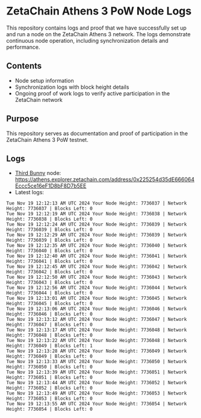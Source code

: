# ZetaChain Athens 3 PoW Node Logs
This repository contains logs and proof that we have successfully set up and run a node on the ZetaChain Athens 3 network. The logs demonstrate continuous node operation, including synchronization details and performance.

## Contents
- Node setup information
- Synchronization logs with block height details
- Ongoing proof of work logs to verify active participation in the ZetaChain network

## Purpose
This repository serves as documentation and proof of participation in the ZetaChain Athens 3 PoW testnet.

## Logs

- [Third Bunny](https://thirdbunny.xyz/) node: https://athens.explorer.zetachain.com/address/0x225254d35dE666064Eccc5ce16eF1D8bF8D7b5EE
- Latest logs:
```
Tue Nov 19 12:12:13 AM UTC 2024 Your Node Height: 7736037 | Network Height: 7736037 | Blocks Left: 0
Tue Nov 19 12:12:19 AM UTC 2024 Your Node Height: 7736038 | Network Height: 7736038 | Blocks Left: 0
Tue Nov 19 12:12:24 AM UTC 2024 Your Node Height: 7736039 | Network Height: 7736039 | Blocks Left: 0
Tue Nov 19 12:12:29 AM UTC 2024 Your Node Height: 7736039 | Network Height: 7736039 | Blocks Left: 0
Tue Nov 19 12:12:35 AM UTC 2024 Your Node Height: 7736040 | Network Height: 7736040 | Blocks Left: 0
Tue Nov 19 12:12:40 AM UTC 2024 Your Node Height: 7736041 | Network Height: 7736041 | Blocks Left: 0
Tue Nov 19 12:12:45 AM UTC 2024 Your Node Height: 7736042 | Network Height: 7736042 | Blocks Left: 0
Tue Nov 19 12:12:50 AM UTC 2024 Your Node Height: 7736043 | Network Height: 7736043 | Blocks Left: 0
Tue Nov 19 12:12:56 AM UTC 2024 Your Node Height: 7736044 | Network Height: 7736044 | Blocks Left: 0
Tue Nov 19 12:13:01 AM UTC 2024 Your Node Height: 7736045 | Network Height: 7736045 | Blocks Left: 0
Tue Nov 19 12:13:06 AM UTC 2024 Your Node Height: 7736046 | Network Height: 7736046 | Blocks Left: 0
Tue Nov 19 12:13:12 AM UTC 2024 Your Node Height: 7736047 | Network Height: 7736047 | Blocks Left: 0
Tue Nov 19 12:13:17 AM UTC 2024 Your Node Height: 7736048 | Network Height: 7736048 | Blocks Left: 0
Tue Nov 19 12:13:22 AM UTC 2024 Your Node Height: 7736048 | Network Height: 7736049 | Blocks Left: 1
Tue Nov 19 12:13:28 AM UTC 2024 Your Node Height: 7736049 | Network Height: 7736049 | Blocks Left: 0
Tue Nov 19 12:13:33 AM UTC 2024 Your Node Height: 7736050 | Network Height: 7736050 | Blocks Left: 0
Tue Nov 19 12:13:39 AM UTC 2024 Your Node Height: 7736051 | Network Height: 7736051 | Blocks Left: 0
Tue Nov 19 12:13:44 AM UTC 2024 Your Node Height: 7736052 | Network Height: 7736052 | Blocks Left: 0
Tue Nov 19 12:13:49 AM UTC 2024 Your Node Height: 7736053 | Network Height: 7736053 | Blocks Left: 0
Tue Nov 19 12:13:55 AM UTC 2024 Your Node Height: 7736054 | Network Height: 7736054 | Blocks Left: 0
```
